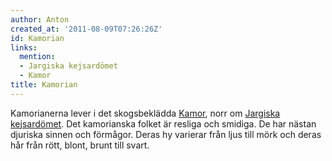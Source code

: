 ```yaml
---
author: Anton
created_at: '2011-08-09T07:26:26Z'
id: Kamorian
links:
  mention:
  - Jargiska kejsardömet
  - Kamor
title: Kamorian
---
```


Kamorianerna lever i det skogsbeklädda [Kamor], norr om [Jargiska kejsardömet]. Det kamorianska
folket är resliga och smidiga. De har nästan djuriska sinnen och förmågor. Deras hy varierar från
ljus till mörk och deras hår från rött, blont, brunt till svart.

  [Kamor]: Kamor
  [Jargiska kejsardömet]: Jargiska_kejsardömet
